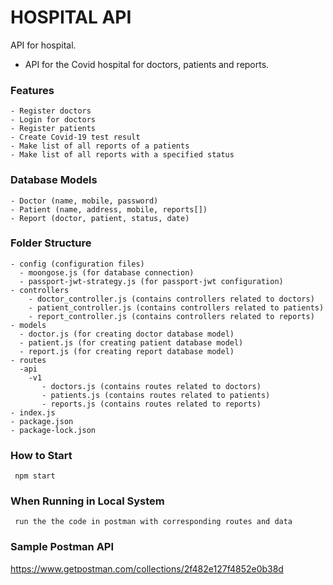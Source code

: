 # HOSPITAL API

API for hospital.

- API for the Covid hospital for doctors, patients and reports.

### Features

    - Register doctors
    - Login for doctors
    - Register patients
    - Create Covid-19 test result
    - Make list of all reports of a patients
    - Make list of all reports with a specified status

### Database Models

    - Doctor (name, mobile, password)
    - Patient (name, address, mobile, reports[])
    - Report (doctor, patient, status, date)

### Folder Structure

    - config (configuration files)
      - moongose.js (for database connection)
      - passport-jwt-strategy.js (for passport-jwt configuration)
    - controllers
        - doctor_controller.js (contains controllers related to doctors)
        - patient_controller.js (contains controllers related to patients)
        - report_controller.js (contains controllers related to reports)
    - models
      - doctor.js (for creating doctor database model)
      - patient.js (for creating patient database model)
      - report.js (for creating report database model)
    - routes
      -api
        -v1
           - doctors.js (contains routes related to doctors)
           - patients.js (contains routes related to patients)
           - reports.js (contains routes related to reports)
    - index.js
    - package.json
    - package-lock.json

### How to Start

     npm start

### When Running in Local System

     run the the code in postman with corresponding routes and data

### Sample Postman API

https://www.getpostman.com/collections/2f482e127f4852e0b38d
